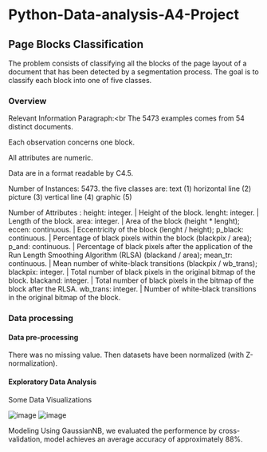 # Python-Data-analysis-A4-Project
## Page Blocks Classification
The problem consists of classifying all the blocks of the page layout of a document that has been detected by a segmentation process. The goal is to classify each block into one of five classes.

### Overview
Relevant Information Paragraph:<br The 5473 examples comes from 54 distinct documents.

Each observation concerns one block.

All attributes are numeric.

Data are in a format readable by C4.5.

Number of Instances: 5473.
the five classes are:
text (1)
horizontal line (2)
picture (3)
vertical line (4)
graphic (5)

Number of Attributes :
height: integer. | Height of the block.
lenght: integer. | Length of the block.
area: integer. | Area of the block (height * lenght);
eccen: continuous. | Eccentricity of the block (lenght / height);
p_black: continuous. | Percentage of black pixels within the block (blackpix / area);
p_and: continuous. | Percentage of black pixels after the application of the Run Length Smoothing Algorithm (RLSA) (blackand / area);
mean_tr: continuous. | Mean number of white-black transitions (blackpix / wb_trans);
blackpix: integer. | Total number of black pixels in the original bitmap of the block.
blackand: integer. | Total number of black pixels in the bitmap of the block after the RLSA.
wb_trans: integer. | Number of white-black transitions in the original bitmap of the block.

### Data processing
#### Data pre-processing
There was no missing value. Then datasets have been normalized (with Z-normalization).

#### Exploratory Data Analysis
Some Data Visualizations

![image](https://github.com/tianlimin2/Python-Data-analysis-A4-Project/assets/150067932/a55ec356-9c7e-435b-8d16-e4245bda6727)
![image](https://github.com/tianlimin2/Python-Data-analysis-A4-Project/assets/150067932/fa56f31b-beb3-4134-982d-6da0b02e2ad3)

Modeling
Using GaussianNB, we evaluated the performence by cross-validation, model achieves an average accuracy of approximately 88%.
